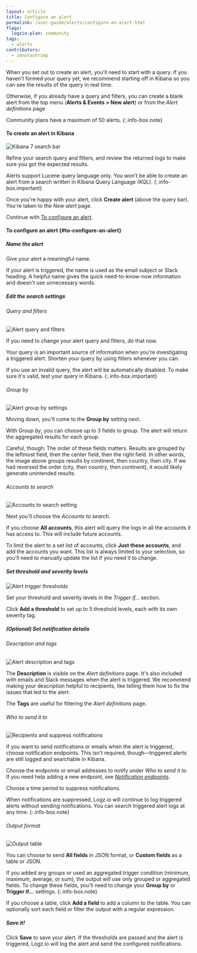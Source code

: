 ```yaml
---
layout: article
title: Configure an alert
permalink: /user-guide/alerts/configure-an-alert.html
flags:
  logzio-plan: community
tags:
  - alerts
contributors:
  - imnotashrimp
---
```


When you set out to create an alert,
you'll need to start with a query.
If you haven't formed your query yet,
we recommend starting off in Kibana
so you can see the results of the query in real time.

Otherwise, if you already have a query and filters,
you can create a blank alert
from the top menu (**Alerts & Events > New alert**)
or from the _Alert definitions_ page

Community plans have a maximum of 50 alerts.
{:.info-box.note}

#### To create an alert in Kibana

![Kibana 7 search bar]({{site.baseurl}}/images/kibana/kibana-7-search-bar.png)

Refine your search query and filters,
and review the returned logs
to make sure you got the expected results.

Alerts support Lucene query language only.
You won't be able to create an alert
from a search written in Kibana Query Language (KQL).
{:.info-box.important}

Once you're happy with your alert,
click **Create alert** (above the query bar).
You're taken to the _New alert_ page.

Continue with [To configure an alert](#to-configure-an-alert).

#### To configure an alert {#to-configure-an-alert}

<div class="tasklist">

##### Name the alert

Give your alert a meaningful name.

If your alert is triggered,
the name is used as the email subject or Slack heading.
A helpful name gives the quick need-to-know-now information
and doesn't use unnecessary words.

##### Edit the search settings

###### Query and filters

![Alert query and filters]({{site.baseurl}}/images/alerts/query-and-filters.png)

If you need to change your alert query and filters,
do that now.

Your query is an important source of information
when you're investigating a triggered alert.
Shorten your query by using filters whenever you can.

If you use an invalid query,
the alert will be automatically disabled.
To make sure it's valid,
test your query in Kibana.
{:.info-box.important}

###### Group by

![Alert group by settings]({{site.baseurl}}/images/alerts/alerts--group-by.png)

Moving down, you'll come to the **Group by** setting next.

With _Group by_, you can choose up to 3 fields to group.
The alert will return the aggregated results for each group.

Careful, though: The order of these fields matters.
Results are grouped by
the leftmost field, then the center field, then the right field.
In other words, the image above groups results by
continent, then country, then city.
If we had reversed the order (city, then country, then continent),
it would likely generate unintended results.

###### Accounts to search

![Accounts to search setting]({{site.baseurl}}/images/alerts/accounts-to-search.png)

Next you'll choose the _Accounts to search_.

If you choose **All accounts**,
this alert will query the logs in all the accounts it has access to.
This will include future accounts.

To limit the alert to a set list of accounts,
click **Just these accounts**,
and add the accounts you want.
This list is always limited to your selection,
so you'll need to manually update the list if you need it to change.

##### Set threshold and severity levels

![Alert trigger thresholds]({{site.baseurl}}/images/alerts/alerts--trigger-settings.png)

Set your threshold and severity levels in the _Trigger if..._ section.

Click **Add a threshold** to set up to 5 threshold levels,
each with its own severity tag.

##### _(Optional)_ Set notification details

###### Description and tags

![Alert description and tags]({{site.baseurl}}/images/alerts/description-and-tags.png)

The **Description** is visible on the _Alert definitions_ page.
It's also included with emails and Slack messages when the alert is triggered.
We recommend making your description helpful to recipients,
like telling them how to fix the issues that led to the alert.

The **Tags** are useful for filtering the _Alert definitions_ page.

###### Who to send it to

![Recipients and suppress notifications]({{site.baseurl}}/images/alerts/recipients-and-suppress.png)

If you want to send notifications or emails when the alert is triggered,
choose notification endpoints.
This isn't required, though—triggered alerts are still logged and searchable in Kibana.

Choose the endpoints or email addresses to notify under _Who to send it to_.
If you need help adding a new endpoint,
see [_Notification endpoints_]({{site.baseurl}}/user-guide/integrations/endpoints.html).

Choose a time period to suppress notifications.

When notifications are suppressed,
Logz.io will continue to log triggered alerts without sending notifications.
You can search triggered alert logs at any time.
{:.info-box.note}

###### Output format

![Output table]({{site.baseurl}}/images/alerts/output-table.png)

You can choose to send **All fields** in JSON format,
or **Custom fields** as a table or JSON.

If you added any groups or used an aggregated trigger condition
(minimum, maximum, average, or sum),
the output will use only grouped or aggregated fields.
To change these fields, you'll need to change your **Group by** or **Trigger if...** settings.
{:.info-box.note}

If you choose a table,
click **<i class="li li-plus"></i> Add a field** to add a column to the table.
You can optionally sort each field or filter the output with a regular expression.

##### Save it!

Click **Save** to save your alert.
If the thresholds are passed and the alert is triggered,
Logz.io will log the alert and send the configured notifications.

</div>
